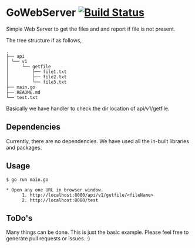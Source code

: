 # GoWebServer [![Build Status](https://travis-ci.org/yogesh-desai/GoWebServer.svg?branch=master)](https://travis-ci.org/yogesh-desai/GoWebServer)

Simple Web Server to get the files and and report if file is not present.

The tree structure if as follows,
```
.
├── api
│ └── v1
│     └── getfile
│         ├── file1.txt
│         ├── file2.txt
│         └── file3.txt
├── main.go
├── README.md
└── test.txt

```
Basically we have handler to check the dir location of api/v1/getfile.

## Dependencies
Currently, there are no dependencies. We have used all the in-built libraries and packages.

## Usage

```
$ go run main.go

* Open any one URL in browser window.
      1. http://localhost:8080/api/v1/getfile/<fileName>
      2. http://localhost:8080/test

```


## ToDo's

Many things can be done. This is just the basic example.
Please feel free to generate pull requests or issues. :)